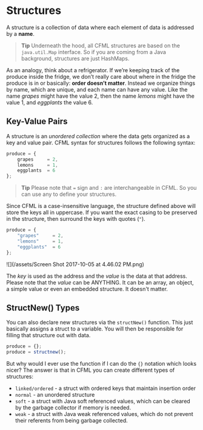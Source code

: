 # Structures

A structure is a collection of data where each element of data is addressed by a **name**. 

> **Tip** Underneath the hood, all CFML structures are based on the `java.util.Map` interface.  So if you are coming from a Java background, structures are just HashMaps. 

As an analogy, think about a refrigerator. If we’re keeping track of the produce inside the fridge, we don’t really care about where in the fridge the produce is in or basically: **order doesn’t matter**. Instead we organize things by name, which are unique, and each name can have any value. Like the name *grapes* might have the value 2, then the name *lemons* might have the value 1, and *eggplants* the value 6.

## Key-Value Pairs

A structure is an *unordered collection* where the data gets organized as a key and value pair.  CFML syntax for structures follows the following syntax:

```js
produce = {
    grapes     = 2,
    lemons     = 1,
    eggplants  = 6
};
```

> **Tip** Please note that `=` sign and `:` are interchangeable in CFML.  So you can use any to define your structures.

Since CFML is a case-insensitive language, the structure defined above will store the keys all in uppercase.  If you want the exact casing to be preserved in the structure, then surround the keys with quotes (`"`).

```js
produce = {
    "grapes"     = 2,
    "lemons"     = 1,
    "eggplants"  = 6
};
```

![](/assets/Screen Shot 2017-10-05 at 4.46.02 PM.png)


The *key* is used as the address and the *value* is the data at that address.  Please note that the *value* can be ANYTHING. It can be an array, an object, a simple value or even an embedded structure. It doesn't matter.


## StructNew() Types

You can also declare new structures via the `structNew()` function.  This just basically assigns a struct to a variable. You will then be responsible for filling that structure out with data.

```js
produce = {};
produce = structnew();
```

But why would I ever use the function if I can do the `{}` notation which looks nicer?  The answer is that in CFML you can create different types of structures:

* `linked/ordered` - a struct with ordered keys that maintain insertion order
* `normal` - an unordered structure
* `soft` - a struct with Java soft referenced values, which can be cleared by the garbage collector if memory is needed.
* `weak` - a struct with Java weak referenced values, which do not prevent their referents from being garbage collected.